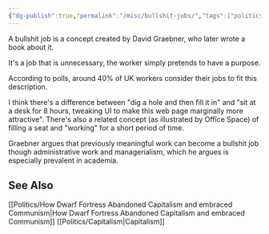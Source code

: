 ```yaml
---
{"dg-publish":true,"permalink":"/misc/bullshit-jobs/","tags":["politics","economics"],"noteIcon":1}
---
```



A bullshit job is a concept created by David Graebner, who later wrote a book about it. 

It's a job that is unnecessary, the worker simply pretends to have a purpose. 

According to polls, around 40% of UK workers consider their jobs to fit this description.

I think there's a difference between "dig a hole and then fill it in" and "sit at a desk for 8 hours, tweaking UI to make this web page marginally more attractive". There's also a related concept (as illustrated by Office Space) of filling a seat and "working" for a short period of time.

Graebner argues that previously meaningful work can become a bullshit job though administrative work and managerialism, which he argues is especially prevalent in academia. 

## See Also

[[Politics/How Dwarf Fortress Abandoned Capitalism and embraced Communism\|How Dwarf Fortress Abandoned Capitalism and embraced Communism]]
[[Politics/Capitalism\|Capitalism]]